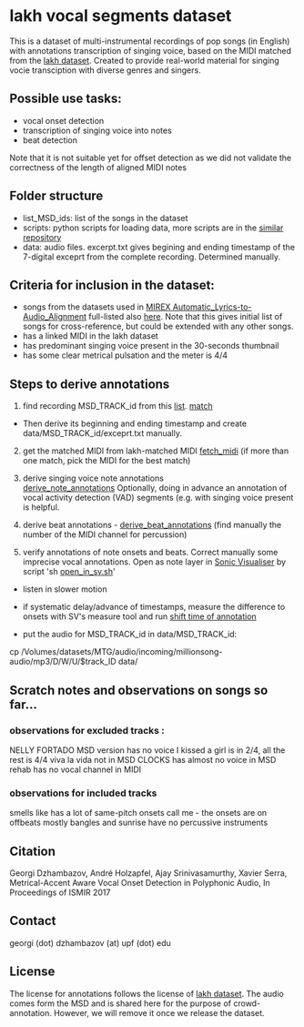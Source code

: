 
# lakh vocal segments dataset

This is a dataset of multi-instrumental recordings of pop songs (in English) with annotations transcription of singing voice,  based on the MIDI matched from the [lakh dataset](http://colinraffel.com/projects/lmd/). Created to provide real-world material for singing vocie transciption with diverse genres and singers.


## Possible use tasks:
- vocal onset detection
- transcription of singing voice into notes
- beat detection

Note that it is not suitable yet for offset detection as we did not validate the correctness of the length of aligned MIDI notes

## Folder structure
- list_MSD_ids:  list of the songs in the dataset
- scripts:  python scripts for loading data, more scripts are in the [similar repository](https://github.com/georgid/otmm_vocal_segments_dataset/tree/master/scripts)
- data: audio files. excerpt.txt gives begining and ending timestamp of the 7-digital exceprt from the complete recording. Determined manually.


## Criteria for inclusion in the dataset:

- songs from the datasets used in [MIREX Automatic_Lyrics-to-Audio_Alignment](http://www.music-ir.org/mirex/wiki/2017:Automatic_Lyrics-to-Audio_Alignment) full-listed also [here](https://docs.google.com/document/d/1bOefN9gEqYKPl7x3kmnJ1OWsjLuApza-9246qlBbMNY/edit?usp=sharing). Note that this gives initial list of songs for cross-reference, but could be extended with any other songs.
- has a linked MIDI in the lakh dataset 
- has predominant singing voice present in the 30-seconds thumbnail
- has some clear metrical pulsation and the meter is 4/4

## Steps to derive annotations
1) find recording MSD_TRACK_id from this [list](https://labrosa.ee.columbia.edu/millionsong/sites/default/files/AdditionalFiles/unique_tracks.txt).  [match](https://github.com/georgid/lakh_vocal_segments_dataset/blob/master/scripts/match.py) 
- Then derive its beginning and ending timestamp and create data/MSD_TRACK_id/exceprt.txt manually.

2) get the matched MIDI from lakh-matched MIDI [fetch_midi](https://github.com/georgid/lakh_vocal_segments_dataset/blob/master/scripts/fetch_midi.py)  (if more than one match, pick the MIDI for the best match)

3) derive singing voice note annotations  
[derive_note_annotations](https://github.com/georgid/lakh_vocal_segments_dataset/blob/master/scripts/derive_note_annotations.py) Optionally, doing in advance an annotation of vocal activity detection (VAD) segments (e.g. with singing voice present is helpful.

4) derive beat annotations - [derive_beat_annotations](https://github.com/georgid/lakh_vocal_segments_dataset/blob/master/scripts/derive_beat_annotations.py) (find manually the number of the MIDI channel for percussion)

5) verify annotations of note onsets and beats. Correct manually some imprecise vocal annotations. Open as note layer in [Sonic Visualiser](http://www.sonicvisualiser.org/) by script 
'sh [open_in_sv.sh](https://github.com/georgid/lakh_vocal_segments_dataset/blob/master/scripts/open_in_sv.sh)'

- listen in slower motion

- if systematic delay/advance of timestamps, measure the difference to onsets with SV's measure tool and run [shift time of annotation](https://github.com/georgid/lakh_vocal_segments_dataset/blob/master/scripts/shift_time_annotaion.py)

- put the audio for MSD_TRACK_id in data/MSD_TRACK_id:

cp /Volumes/datasets/MTG/audio/incoming/millionsong-audio/mp3/D/W/U/$track_ID data/ 



## Scratch notes and observations on songs so far...
### observations for excluded tracks :
NELLY FORTADO MSD version has no voice
I kissed a girl is in 2/4, all the rest is 4/4
viva la vida not in MSD
CLOCKS has almost no voice in MSD
rehab has no vocal channel in MIDI


### observations for included tracks
smells like has a lot of same-pitch onsets
call me - the onsets are on offbeats mostly
bangles and sunrise have no percussive instruments


## Citation

Georgi Dzhambazov, André Holzapfel, Ajay Srinivasamurthy, Xavier Serra, Metrical-Accent Aware Vocal Onset Detection in Polyphonic Audio, In Proceedings of ISMIR 2017

## Contact

georgi (dot) dzhambazov (at) upf (dot) edu

## License
The license for annotations follows the license of [lakh dataset](http://colinraffel.com/projects/lmd/).
The audio comes form the MSD and is shared here for the purpose of crowd-annotation. However, we will remove it once we release the dataset.
